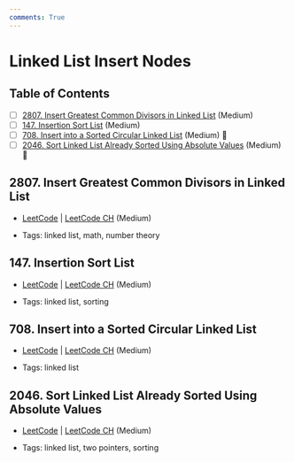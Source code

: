 ```yaml
---
comments: True
---
```


# Linked List Insert Nodes

## Table of Contents

- [ ] [2807. Insert Greatest Common Divisors in Linked List](https://leetcode.cn/problems/insert-greatest-common-divisors-in-linked-list/) (Medium)
- [ ] [147. Insertion Sort List](https://leetcode.cn/problems/insertion-sort-list/) (Medium)
- [ ] [708. Insert into a Sorted Circular Linked List](https://leetcode.cn/problems/insert-into-a-sorted-circular-linked-list/) (Medium) 👑
- [ ] [2046. Sort Linked List Already Sorted Using Absolute Values](https://leetcode.cn/problems/sort-linked-list-already-sorted-using-absolute-values/) (Medium) 👑

## 2807. Insert Greatest Common Divisors in Linked List

-   [LeetCode](https://leetcode.com/problems/insert-greatest-common-divisors-in-linked-list/) | [LeetCode CH](https://leetcode.cn/problems/insert-greatest-common-divisors-in-linked-list/) (Medium)

-   Tags: linked list, math, number theory

## 147. Insertion Sort List

-   [LeetCode](https://leetcode.com/problems/insertion-sort-list/) | [LeetCode CH](https://leetcode.cn/problems/insertion-sort-list/) (Medium)

-   Tags: linked list, sorting

## 708. Insert into a Sorted Circular Linked List

-   [LeetCode](https://leetcode.com/problems/insert-into-a-sorted-circular-linked-list/) | [LeetCode CH](https://leetcode.cn/problems/insert-into-a-sorted-circular-linked-list/) (Medium)

-   Tags: linked list

## 2046. Sort Linked List Already Sorted Using Absolute Values

-   [LeetCode](https://leetcode.com/problems/sort-linked-list-already-sorted-using-absolute-values/) | [LeetCode CH](https://leetcode.cn/problems/sort-linked-list-already-sorted-using-absolute-values/) (Medium)

-   Tags: linked list, two pointers, sorting
